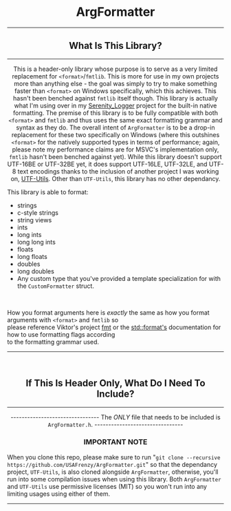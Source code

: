 <div align="center">
<h1> ArgFormatter </h1>
</div>

------------------------------------------

<div align="center">
<h2> What Is This Library? </h2>
</div>

------------------------------------------

<div align="center">

This is a header-only library whose purpose is to serve as a very limited replacement for ```<format>```/```fmtlib```. This is more for use in my own projects more than anything else - the goal was simply to try to make something faster than ```<format>``` on Windows specifically, which this achieves. This hasn't been benched against ```fmtlib``` itself though. This library is actually what I'm using over in my [Serenity_Logger](https://github.com/USAFrenzy/Serenity_Logger) project for the built-in native formatting. 
 The premise of this library is to be fully compatible with both ```<format>``` and ```fmtlib``` and thus uses the same exact formatting grammar and syntax as they do. The overall intent of ```ArgFormatter``` is to be a drop-in replacement for these two specifically on Windows (where this outshines ```<format>``` for the natively supported types in terms of performance; again, please note my performance claims are for MSVC's implementation only, ```fmtlib``` hasn't been benched against yet). While this library doesn't support UTF-16BE or UTF-32BE yet, it does support UTF-16LE, UTF-32LE, and UTF-8 text encodings thanks to the inclusion of another project I was working on, [UTF-Utils](https://github.com/USAFrenzy/UTF-Utils). Other than ```UTF-Utils```, this library has no other dependancy. 


</div>

This library is able to format:
- strings 
- c-style strings
- string views
- ints
- long ints
- long long ints
- floats
- long floats
- doubles
- long doubles
- Any custom type that you've provided a template specialization for with the ```CustomFormatter``` struct.
<br>

How you format arguments here is *exactly* the same as how you format arguments with ```<format>``` and ```fmtlib``` so <br>
please reference Viktor's project [fmt](https://github.com/fmtlib/fmt) or the [std::format's](https://en.cppreference.com/w/cpp/utility/format/format) documentation for how to use formatting flags according<br>
to the formatting grammar used.

------------------------------------------
<br>
<div align="center">
<h2> If This Is Header Only, What Do I Need To Include? </h2>
</div>

------------------------------------------

<div align="center">

-------------------------------- The *ONLY* file that needs to be included is ```ArgFormatter.h```. --------------------------------

</div>

<div align="center">
<h3> IMPORTANT NOTE </h3>
</div>

When you clone this repo, please make sure to run "```git clone --recursive https://github.com/USAFrenzy/ArgFormatter.git```"
so that the dependancy project, ```UTF-Utils```, is also cloned alongside ```ArgFormatter```, otherwise, you'll run into some compilation issues when using this library. Both ```ArgFormatter``` and ```UTF-Utils``` use permissive licenses (MIT) so you won't run into any limiting usages using either of them.

------------------------------------------